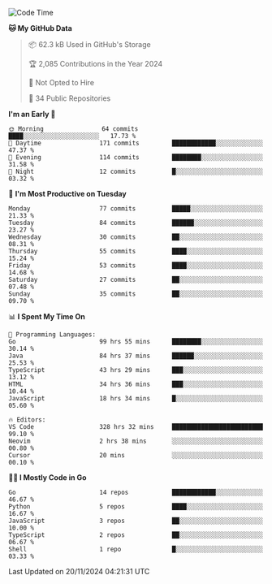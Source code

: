 <!--START_SECTION:thansetan-waka-->
![Code Time](http://img.shields.io/badge/Code%20Time-333%20hrs%2058%20mins-blue)

**🐱 My GitHub Data** 

> 📦 62.3 kB Used in GitHub's Storage 
 > 
> 🏆 2,085 Contributions in the Year 2024
 > 
> 🚫 Not Opted to Hire
 > 
> 📜 34 Public Repositories 
 > 

**I'm an Early 🐤** 

```text
🌞 Morning                64 commits          ████░░░░░░░░░░░░░░░░░░░░░   17.73 % 
🌆 Daytime                171 commits         ████████████░░░░░░░░░░░░░   47.37 % 
🌃 Evening                114 commits         ████████░░░░░░░░░░░░░░░░░   31.58 % 
🌙 Night                  12 commits          █░░░░░░░░░░░░░░░░░░░░░░░░   03.32 % 
```

📅 **I'm Most Productive on Tuesday** 

```text
Monday                   77 commits          █████░░░░░░░░░░░░░░░░░░░░   21.33 % 
Tuesday                  84 commits          ██████░░░░░░░░░░░░░░░░░░░   23.27 % 
Wednesday                30 commits          ██░░░░░░░░░░░░░░░░░░░░░░░   08.31 % 
Thursday                 55 commits          ████░░░░░░░░░░░░░░░░░░░░░   15.24 % 
Friday                   53 commits          ████░░░░░░░░░░░░░░░░░░░░░   14.68 % 
Saturday                 27 commits          ██░░░░░░░░░░░░░░░░░░░░░░░   07.48 % 
Sunday                   35 commits          ██░░░░░░░░░░░░░░░░░░░░░░░   09.70 % 
```

📊 **I Spent My Time On** 

```text
💬 Programming Languages: 
Go                       99 hrs 55 mins      ████████░░░░░░░░░░░░░░░░░   30.14 % 
Java                     84 hrs 37 mins      ██████░░░░░░░░░░░░░░░░░░░   25.53 % 
TypeScript               43 hrs 29 mins      ███░░░░░░░░░░░░░░░░░░░░░░   13.12 % 
HTML                     34 hrs 36 mins      ███░░░░░░░░░░░░░░░░░░░░░░   10.44 % 
JavaScript               18 hrs 34 mins      █░░░░░░░░░░░░░░░░░░░░░░░░   05.60 % 

🔥 Editors: 
VS Code                  328 hrs 32 mins     █████████████████████████   99.10 % 
Neovim                   2 hrs 38 mins       ░░░░░░░░░░░░░░░░░░░░░░░░░   00.80 % 
Cursor                   20 mins             ░░░░░░░░░░░░░░░░░░░░░░░░░   00.10 % 
```

**🧑‍💻 I Mostly Code in Go** 

```text
Go                       14 repos            ████████████░░░░░░░░░░░░░   46.67 % 
Python                   5 repos             ████░░░░░░░░░░░░░░░░░░░░░   16.67 % 
JavaScript               3 repos             ██░░░░░░░░░░░░░░░░░░░░░░░   10.00 % 
TypeScript               2 repos             ██░░░░░░░░░░░░░░░░░░░░░░░   06.67 % 
Shell                    1 repo              █░░░░░░░░░░░░░░░░░░░░░░░░   03.33 % 
```

Last Updated on 20/11/2024 04:21:31 UTC
<!--END_SECTION:thansetan-waka-->